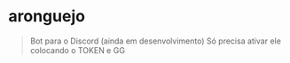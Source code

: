 # aronguejo

> Bot para o Discord (ainda em desenvolvimento)
> Só precisa ativar ele colocando o TOKEN e GG
